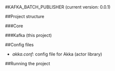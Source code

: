 #KAFKA_BATCH_PUBLISHER (current version: 0.0.1)

  

##Project structure


###Core


###Kafka (this project)

##Config files
- *akka.conf:* config file for Akka (actor library)

##Running the project

